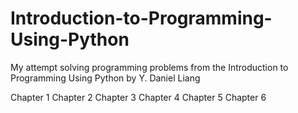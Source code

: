 # Introduction-to-Programming-Using-Python

My attempt solving programming problems from the Introduction to Programming Using Python by Y. Daniel Liang

Chapter 1
Chapter 2
Chapter 3
Chapter 4
Chapter 5
Chapter 6
